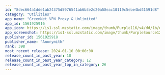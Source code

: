 ```yaml
---
id: "8dec664a1dde1ab24375d5976541ab6b3e2c20a58eac10119c5ebe4bd41591d8"
category: "Utilities"
app_name: "GreenNet VPN Proxy & Unlimited"
app_id: 1561925916
app_icon: https://is1-ssl.mzstatic.com/image/thumb/Purple116/v4/dd/1b/d2/dd1bd214-91b8-2073-7362-470646c7e1ce/AppIcon-0-0-1x_U007emarketing-0-7-0-85-220.png/1024x1024bb.png
app_screenshot: https://is1-ssl.mzstatic.com/image/thumb/PurpleSource126/v4/7e/bc/8b/7ebc8b4a-1e63-844b-e95c-3d4e8541c8d2/995bb8d6-43d8-4765-9c2a-620f8c669f08_iphone1.png/1242x2688bb.png
publisher_id: 1561925918
publisher_name: "Anonymith"
rank: 398
most_recent_release: 2024-01-10 00:00:00
release_count_in_past_year: 10
release_count_in_past_year_category: 12
release_count_in_past_year_top_in_category: 26
---
```

